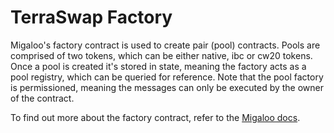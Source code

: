 # TerraSwap Factory

Migaloo's factory contract is used to create pair (pool) contracts. Pools are comprised of two tokens, which can be
either
native, ibc or cw20 tokens. Once a pool is created it's stored in state, meaning the factory acts as a pool registry,
which can be queried for reference. Note that the pool factory is permissioned, meaning the messages can only be
executed
by the owner of the contract.

To find out more about the factory contract, refer to
the [Migaloo docs](https://ww0-1.gitbook.io/migaloo-docs/liquidity-hub/overview-1/terraswap-factory).

